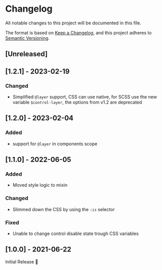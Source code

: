 # Changelog
All notable changes to this project will be documented in this file.

The format is based on [Keep a Changelog](https://keepachangelog.com/en/1.0.0/),
and this project adheres to [Semantic Versioning](https://semver.org/spec/v2.0.0.html).

## [Unreleased]

## [1.2.1] - 2023-02-19
### Changed
- Simplified `@layer` support,
  CSS can use native, for SCSS use the new variable `$control-layer`,
  the options from v1.2 are deprecated

## [1.2.0] - 2023-02-04
### Added
- support for `@layer` in components scope

## [1.1.0] - 2022-06-05
### Added
- Moved style logic to mixin

### Changed
- Slimmed down the CSS by using the `:is` selector

### Fixed
- Unable to change control disable state trough CSS variables

## [1.0.0] - 2021-06-22
Initial Release 🎉
